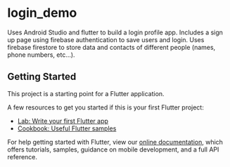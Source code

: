 # login_demo

Uses Android Studio and flutter to build a login profile app.
Includes a sign up page using firebase authentication to save users and login.
Uses firebase firestore to store data and contacts of different people (names, phone numbers, etc...).

## Getting Started

This project is a starting point for a Flutter application.

A few resources to get you started if this is your first Flutter project:

- [Lab: Write your first Flutter app](https://flutter.dev/docs/get-started/codelab)
- [Cookbook: Useful Flutter samples](https://flutter.dev/docs/cookbook)

For help getting started with Flutter, view our
[online documentation](https://flutter.dev/docs), which offers tutorials,
samples, guidance on mobile development, and a full API reference.
